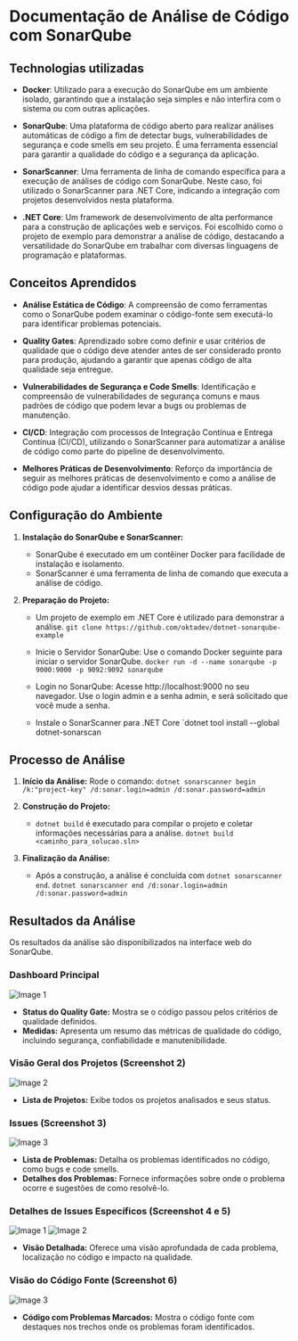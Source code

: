 # Documentação de Análise de Código com SonarQube

## Technologias utilizadas 

- **Docker**: Utilizado para a execução do SonarQube em um ambiente isolado, garantindo que a instalação seja simples e não interfira com o sistema ou com outras aplicações.
  
- **SonarQube**: Uma plataforma de código aberto para realizar análises automáticas de código a fim de detectar bugs, vulnerabilidades de segurança e code smells em seu projeto. É uma ferramenta essencial para garantir a qualidade do código e a segurança da aplicação.
  
- **SonarScanner**: Uma ferramenta de linha de comando específica para a execução de análises de código com SonarQube. Neste caso, foi utilizado o SonarScanner para .NET Core, indicando a integração com projetos desenvolvidos nesta plataforma.
  
- **.NET Core**: Um framework de desenvolvimento de alta performance para a construção de aplicações web e serviços. Foi escolhido como o projeto de exemplo para demonstrar a análise de código, destacando a versatilidade do SonarQube em trabalhar com diversas linguagens de programação e plataformas.

## Conceitos Aprendidos


- **Análise Estática de Código**: A compreensão de como ferramentas como o SonarQube podem examinar o código-fonte sem executá-lo para identificar problemas potenciais.
  
- **Quality Gates**: Aprendizado sobre como definir e usar critérios de qualidade que o código deve atender antes de ser considerado pronto para produção, ajudando a garantir que apenas código de alta qualidade seja entregue.
  
- **Vulnerabilidades de Segurança e Code Smells**: Identificação e compreensão de vulnerabilidades de segurança comuns e maus padrões de código que podem levar a bugs ou problemas de manutenção.
  
- **CI/CD**: Integração com processos de Integração Contínua e Entrega Contínua (CI/CD), utilizando o SonarScanner para automatizar a análise de código como parte do pipeline de desenvolvimento.
  
- **Melhores Práticas de Desenvolvimento**: Reforço da importância de seguir as melhores práticas de desenvolvimento e como a análise de código pode ajudar a identificar desvios dessas práticas.

## Configuração do Ambiente

1. **Instalação do SonarQube e SonarScanner:**
   - SonarQube é executado em um contêiner Docker para facilidade de instalação e isolamento.
   - SonarScanner é uma ferramenta de linha de comando que executa a análise de código.

2. **Preparação do Projeto:**
   - Um projeto de exemplo em .NET Core é utilizado para demonstrar a análise.
     `git clone https://github.com/oktadev/dotnet-sonarqube-example`

   - Inicie o Servidor SonarQube: Use o comando Docker seguinte para iniciar o servidor SonarQube.
   `docker run -d --name sonarqube -p 9000:9000 -p 9092:9092 sonarqube`

   - Login no SonarQube: Acesse http://localhost:9000 no seu navegador.
   Use o login admin e a senha admin, e será solicitado que você mude a senha.

   - Instale o SonarScanner para .NET Core
   `dotnet tool install --global dotnet-sonarscan

## Processo de Análise

1. **Início da Análise:**
   Rode o comando:
   `dotnet sonarscanner begin /k:"project-key" /d:sonar.login=admin /d:sonar.password=admin`
   
2. **Construção do Projeto:**
   - `dotnet build` é executado para compilar o projeto e coletar informações necessárias para a análise.
     `dotnet build <caminho_para_solucao.sln>`

4. **Finalização da Análise:**
   - Após a construção, a análise é concluída com `dotnet sonarscanner end`.
     `dotnet sonarscanner end /d:sonar.login=admin /d:sonar.password=admin`

## Resultados da Análise

Os resultados da análise são disponibilizados na interface web do SonarQube.

### Dashboard Principal

![Image 1](https://i.imgur.com/JyNqLtr.png)

- **Status do Quality Gate:** Mostra se o código passou pelos critérios de qualidade definidos.
- **Medidas:** Apresenta um resumo das métricas de qualidade do código, incluindo segurança, confiabilidade e manutenibilidade.

### Visão Geral dos Projetos (Screenshot 2)

![Image 2](https://i.imgur.com/7mpHt9X.png)

- **Lista de Projetos:** Exibe todos os projetos analisados e seus status.

### Issues (Screenshot 3)

![Image 3](https://i.imgur.com/HXt39Lr.png)

- **Lista de Problemas:** Detalha os problemas identificados no código, como bugs e code smells.
- **Detalhes dos Problemas:** Fornece informações sobre onde o problema ocorre e sugestões de como resolvê-lo.

### Detalhes de Issues Específicos (Screenshot 4 e 5)

![Image 1](https://i.imgur.com/Iwdt4GE.png)
![Image 2](https://i.imgur.com/qu0SgNo.png)

- **Visão Detalhada:** Oferece uma visão aprofundada de cada problema, localização no código e impacto na qualidade.

### Visão do Código Fonte (Screenshot 6)

![Image 3](https://i.imgur.com/SGaCJSF.png)

- **Código com Problemas Marcados:** Mostra o código fonte com destaques nos trechos onde os problemas foram identificados.

